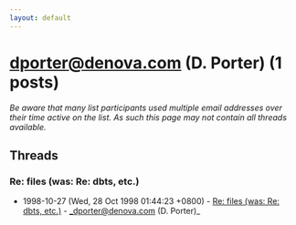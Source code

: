 ```yaml
---
layout: default
---
```


# dporter@denova.com (D. Porter) (1 posts)

_Be aware that many list participants used multiple email addresses over their time active on the list. As such this page may not contain all threads available._

## Threads

### Re: files (was: Re: dbts, etc.)
+ 1998-10-27 (Wed, 28 Oct 1998 01:44:23 +0800) - [Re: files (was: Re: dbts, etc.)](/archive/1998/10/c8bc33c34e539e9cfa431ab33358ab0fb1312d97b5362164a7df901ce84b40da) - _dporter@denova.com (D. Porter)_

